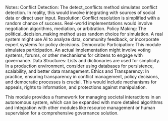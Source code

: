 Notes:
Conflict Detection: The detect_conflicts method simulates conflict detection. In reality, this would involve integrating with sources of social data or direct user input.
Resolution: Conflict resolution is simplified with a random chance of success. Real-world implementations would involve negotiation algorithms, mediation, or arbitration.
Policy Making: The political_decision_making method uses random choice for simulation. A real system might use AI to analyze data, community feedback, or incorporate expert systems for policy decisions.
Democratic Participation: This module simulates participation. An actual implementation might involve voting systems, forums, or other mechanisms for citizens to engage with governance.
Data Structures: Lists and dictionaries are used for simplicity. In a production environment, consider using databases for persistence, scalability, and better data management.
Ethics and Transparency: In practice, ensuring transparency in conflict management, policy decisions, and democratic processes is crucial. This would include mechanisms for appeals, rights to information, and protections against manipulation.

This module provides a framework for managing societal interactions in an autonomous system, which can be expanded with more detailed algorithms and integration with other modules like resource management or human supervision for a comprehensive governance solution.